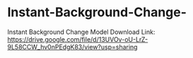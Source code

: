# Instant-Background-Change-
Instant Background Change
Model Download Link: https://drive.google.com/file/d/13UVOv-oU-LrZ-9L58CCW_hv0nPEdgK83/view?usp=sharing
